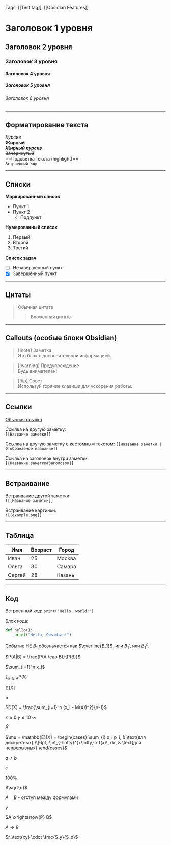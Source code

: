 
Tags: [[Test tag]], [[Obsidian Features]]

# Заголовок 1 уровня
## Заголовок 2 уровня
### Заголовок 3 уровня
#### Заголовок 4 уровня
##### Заголовок 5 уровня
###### Заголовок 6 уровня

---

## Форматирование текста
*Курсив*  
**Жирный**  
***Жирный курсив***  
~~Зачёркнутый~~  
==Подсветка текста (highlight)==  
`Встроенный код`

---

## Списки
**Маркированный список**
- Пункт 1
- Пункт 2
  - Подпункт

**Нумерованный список**
1. Первый
2. Второй
3. Третий

**Список задач**
- [ ] Незавершённый пункт
- [x] Завершённый пункт

---

## Цитаты
> Обычная цитата  
>> Вложенная цитата

---

## Callouts (особые блоки Obsidian)
> [!note] Заметка  
> Это блок с дополнительной информацией.  

> [!warning] Предупреждение  
> Будь внимателен!  

> [!tip] Совет  
> Используй горячие клавиши для ускорения работы.  

---

## Ссылки
[Обычная ссылка](https://obsidian.md)  

Ссылка на другую заметку:  
`[[Название заметки]]`  

Ссылка на другую заметку с кастомным текстом:
`[[Название заметки |Отображаемое название]]`

Ссылка на заголовок внутри заметки:  
`[[Название заметки#Заголовок]]`

---

## Встраивание
Встраивание другой заметки:  
`![[Название заметки]]`  

Встраивание картинки:  
`![[example.png]]`  

---

## Таблица
| Имя    | Возраст | Город  |
| ------ | ------- | ------ |
| Иван   | 25      | Москва |
| Ольга  | 30      | Самара |
| Сергей | 28      | Казань |

---

## Код
Встроенный код: `print("Hello, world!")`

Блок кода:
```python
def hello():
    print("Hello, Obsidian!")
```

Событие НЕ $B_1$ обозначается как $\overline{B_1}$, или $B_1'$, или $B_1^c$.


$P(A|B) = \frac{P(A \cap B)}{P(B)}$

$\sum_{i=1}^n x_i$

$\sum_{k \in A} P(k)$

$\mathbb{E}[X]$

$\approx$

$D(X) = \frac{\sum_{i=1}^n (x_i - M(X))^2}{n-1}$ 

$x \ge 0$
$y \le 10$
$\infty$

$\bar{X}$

$\mu = \mathbb{E}[X] = \begin{cases} \sum_{i} x_i p_i, & \text{для дискретных} \\[6pt] \int_{-\infty}^{+\infty} x f(x)\, dx, & \text{для непрерывных} \end{cases}$

$a \neq b$

$\varepsilon$

$100\%$

$\sqrt{n}$

$A\quad B$   - отступ между формулами 

$\tilde{y}$

$A \xrightarrow{P} B$

$A \to B$

$r_\text{xy} \cdot \frac{S_y}{S_x}$